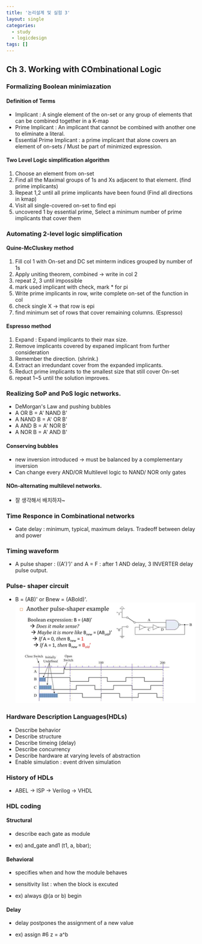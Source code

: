 ```yaml
---
title: '논리설계 및 실험 3'
layout: single
categories:
  - study
  - logicdesign
tags: []
---
```


## Ch 3. Working with COmbinational Logic

### Formalizing Boolean minimiazation

#### Definition of Terms

- Implicant : A single element of the on-set or any group of elements that can be combined together in a K-map
- Prime Implicant : An implicant that cannot be combined with another one to eliminate a literal.
- Essential Prime Implicant : a prime implicant that alone covers an element of on-sets / Must be part of minimized expression.

#### Two Level Logic simplification algorithm

1. Choose an element from on-set
2. Find all the Maximal groups of 1s and Xs adjacent to that element. (find prime implicants)
3. Repeat 1,2 until all prime implicants have been found (Find all directions in kmap)
4. Visit all single-covered on-set to find epi
5. uncovered 1 by essential prime, Select a minimum number of prime implicants that cover them

### Automating 2-level logic simplification

#### Quine-McCluskey method

1. Fill col 1 with On-set and DC set minterm indices grouped by number of 1s
2. Apply uniting theorem, combined -> write in col 2
3. repeat 2, 3 until impossible
4. mark used implicant with check, mark * for pi
5. Write prime implicants in row, write complete on-set of the function in col
6. check single X -> that row is epi
7. find minimum set of rows that cover remaining columns. (Espresso)

#### Espresso method

1. Expand : Expand implicants to their max size. 
2. Remove implicants covered by expaned implicant from further consideration
3. Remember the direction. (shrink.)
4. Extract an irredundant cover from the expanded implicants.
5. Reduct prime implicants to the smallest size that still cover On-set
6. repeat 1~5 until the solution improves.

### Realizing SoP and PoS logic networks.

- DeMorgan's Law and pushing bubbles
- A OR B =  A' NAND B'
- A NAND B = A' OR B'
- A AND B = A' NOR B'
- A NOR B = A' AND B'

#### Conserving bubbles

- new inversion introduced -> must be balanced by a complementary inversion
- Can change every AND/OR Multilevel logic to NAND/ NOR only gates

#### NOn-alternating multilevel networks.

- 잘 생각해서 배치하자~

### Time Responce in Combinational networks

- Gate delay : minimum, typical, maximum delays. Tradeoff between delay and power

### Timing waveform

- A pulse shaper : ((A')')' and A = F : after 1 AND delay, 3 INVERTER delay pulse output.

### Pulse- shaper circuit

- B = (AB)' or Bnew = (ABold)'.
![](/assets/images/logicdesign-3/1.jpg)


### Hardware Description Languages(HDLs)

- Describe behavior
- Describe structure
- Describe timeing (delay)
- Describe concurrency
- Describe hardware at varying levels of abstraction
- Enable simulation : event driven simulation

### History of HDLs

- ABEL -> ISP -> Verilog -> VHDL

### HDL coding 

#### Structural

- describe each gate as module

- ex) and_gate and1 (t1, a, bbar);

#### Behavioral

- specifies when and how the module behaves

- sensitivity list : when the block is excuted

- ex) always @(a or b) begin

#### Delay

- delay postpones the assignment of a new value

- ex) assign #6 z = a^b